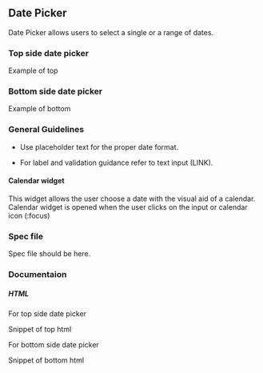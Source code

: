 
## Date Picker

Date Picker allows users to select a single or a range of dates.

### Top side date picker

Example of top

### Bottom side date picker

Example of bottom



### General Guidelines

- Use placeholder text for the proper date format.

- For label and validation guidance refer to text input (LINK).

#### Calendar widget 

This widget allows the user choose a date with the visual aid of a calendar. Calendar widget is opened when the user clicks on the input or calendar icon (:focus) 



### Spec file

Spec file should be here.



### Documentaion

##### HTML

For top side date picker

Snippet of top html

For bottom side date picker

Snippet of bottom html
